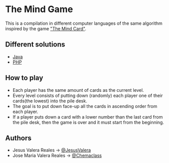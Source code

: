 # The Mind Game 

This is a compilation in different computer languages of the same algorithm inspired by the game ["The Mind Card"](https://boardgamegeek.com/boardgame/244992/mind).

## Different solutions

- [Java](./TheMindGameJava/)
- [PHP](./TheMindGamePhp/)

## How to play

- Each player has the same amount of cards as the current level.
- Every level consists of putting down (randomly) each player one of their cards(the lowest) into the pile desk.
- The goal is to put down face-up all the cards in ascending order from each player.
- If a player puts down a card with a lower number than the last card from the pile desk, then the game is over and it must start from the beginning.

## Authors

- Jesus Valera Reales → [@JesusValera](https://github.com/JesusValera)
- Jose Maria Valera Reales → [@Chemaclass](https://github.com/Chemaclass)
